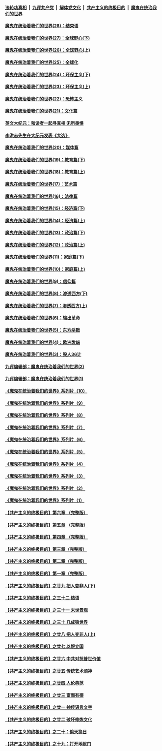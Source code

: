 ####  [法轮功真相](../../../../basic/blob/master/README.md?t=03310231) &nbsp;|&nbsp; [九评共产党](../../../../9ping.md/blob/master/README.md?t=03310231) &nbsp;|&nbsp; [解体党文化](../../../../jtdwh.md/blob/master/README.md?t=03310231)  &nbsp;|&nbsp; [共产主义的终极目的](../../../../gczydzjmd.md/blob/master/README.md?t=03310231) &nbsp;|&nbsp; [魔鬼在统治我们的世界](../../../../mgztzwmdsj.md/blob/master/README.md?t=03310231) 

#### [魔鬼在统治着我们的世界(28)：结束语](../pages/nsc422/n10936246.md?t=03310231) 

#### [魔鬼在统治着我们的世界(27)：全球野心(下)](../pages/nsc422/n10928319.md?t=03310231) 

#### [魔鬼在统治着我们的世界(26)：全球野心(上)](../pages/nsc422/n10900318.md?t=03310231) 

#### [魔鬼在统治着我们的世界(25)：全球化](../pages/nsc422/n10788205.md?t=03310231) 

#### [魔鬼在统治着我们的世界(24)：环保主义(下)](../pages/nsc422/n10695307.md?t=03310231) 

#### [魔鬼在统治着我们的世界(23)：环保主义(上)](../pages/nsc422/n10688613.md?t=03310231) 

#### [魔鬼在统治着我们的世界(22)：恐怖主义](../pages/nsc422/n10614727.md?t=03310231) 

#### [魔鬼在统治着我们的世界(21)：文化篇](../pages/nsc422/n10597706.md?t=03310231) 

#### [英文大纪元：和读者一起寻真相 无所畏惧](../pages/nsc422/n12542027.md?t=03310231) 

#### [李洪志先生在大纪元发表《大选》](../pages/nsc422/n12534746.md?t=03310231) 

#### [魔鬼在统治着我们的世界(20)：媒体篇](../pages/nsc422/n10586579.md?t=03310231) 

#### [魔鬼在统治着我们的世界(19)：教育篇(下)](../pages/nsc422/n10564808.md?t=03310231) 

#### [魔鬼在统治着我们的世界(18)：教育篇(上)](../pages/nsc422/n10526970.md?t=03310231) 

#### [魔鬼在统治着我们的世界(17)：艺术篇](../pages/nsc422/n10499093.md?t=03310231) 

#### [魔鬼在统治着我们的世界(16)：法律篇](../pages/nsc422/n10485969.md?t=03310231) 

#### [魔鬼在统治着我们的世界(15)：经济篇(下)](../pages/nsc422/n10469975.md?t=03310231) 

#### [魔鬼在统治着我们的世界(14)：经济篇(上)](../pages/nsc422/n10457370.md?t=03310231) 

#### [魔鬼在统治着我们的世界(13)：政治篇(下)](../pages/nsc422/n10448270.md?t=03310231) 

#### [魔鬼在统治着我们的世界(12)：政治篇(上)](../pages/nsc422/n10444576.md?t=03310231) 

#### [魔鬼在统治着我们的世界(11)：家庭篇(下)](../pages/nsc422/n10440961.md?t=03310231) 

#### [魔鬼在统治着我们的世界(10)：家庭篇(上)](../pages/nsc422/n10435448.md?t=03310231) 

#### [魔鬼在统治着我们的世界(9)：信仰篇](../pages/nsc422/n10432159.md?t=03310231) 

#### [魔鬼在统治着我们的世界(8)：渗透西方(下)](../pages/nsc422/n10429603.md?t=03310231) 

#### [魔鬼在统治着我们的世界(7)：渗透西方(上)](../pages/nsc422/n10426013.md?t=03310231) 

#### [魔鬼在统治着我们的世界(6)：输出革命](../pages/nsc422/n10421536.md?t=03310231) 

#### [魔鬼在统治着我们的世界(5)：东方杀戮](../pages/nsc422/n10417707.md?t=03310231) 

#### [魔鬼在统治着我们的世界(4)：欧洲发端](../pages/nsc422/n10414890.md?t=03310231) 

#### [魔鬼在统治着我们的世界(3)：毁人36计](../pages/nsc422/n10411583.md?t=03310231) 

#### [九评编辑部：魔鬼在统治着我们的世界(2)](../pages/nsc422/n10410036.md?t=03310231) 

#### [九评编辑部：魔鬼在统治着我们的世界(1)](../pages/nsc422/n10406825.md?t=03310231) 

#### [《魔鬼在统治着我们的世界》系列片（10）](../pages/nsc422/n12292670.md?t=03310231) 

#### [《魔鬼在统治着我们的世界》系列片（9）](../pages/nsc422/n12290859.md?t=03310231) 

#### [《魔鬼在统治着我们的世界》系列片（8）](../pages/nsc422/n12287445.md?t=03310231) 

#### [《魔鬼在统治着我们的世界》系列片（7）](../pages/nsc422/n12283425.md?t=03310231) 

#### [《魔鬼在统治着我们的世界》系列片（6）](../pages/nsc422/n12282314.md?t=03310231) 

#### [《魔鬼在统治着我们的世界》系列片（5）](../pages/nsc422/n12281419.md?t=03310231) 

#### [《魔鬼在统治着我们的世界》系列片（4）](../pages/nsc422/n12274024.md?t=03310231) 

#### [《魔鬼在统治着我们的世界》系列片（3）](../pages/nsc422/n12271322.md?t=03310231) 

#### [《魔鬼在统治着我们的世界》系列片（2）](../pages/nsc422/n12269049.md?t=03310231) 

#### [《魔鬼在统治着我们的世界》系列片（1）](../pages/nsc422/n12267575.md?t=03310231) 

#### [【共产主义的终极目的】第六章 （完整版）](../pages/nsc422/n11428913.md?t=03310231) 

#### [【共产主义的终极目的】第五章 （完整版）](../pages/nsc422/n11428912.md?t=03310231) 

#### [【共产主义的终极目的】第四章 （完整版）](../pages/nsc422/n11428907.md?t=03310231) 

#### [【共产主义的终极目的】第三章（完整版）](../pages/nsc422/n11428848.md?t=03310231) 

#### [【共产主义的终极目的】第二章（完整版）](../pages/nsc422/n11428831.md?t=03310231) 

#### [【共产主义的终极目的】第一章（完整版）](../pages/nsc422/n11417651.md?t=03310231) 

#### [【共产主义的终极目的】之廿九 把人变非人(下)](../pages/nsc422/n11344140.md?t=03310231) 

#### [【共产主义的终极目的】之三十二 结语](../pages/nsc422/n11360535.md?t=03310231) 

#### [【共产主义的终极目的】之三十一 末世景观](../pages/nsc422/n11351129.md?t=03310231) 

#### [【共产主义的终极目的】之三十 几成狼世界](../pages/nsc422/n11348280.md?t=03310231) 

#### [【共产主义的终极目的】之廿八 把人变非人(上)](../pages/nsc422/n11340492.md?t=03310231) 

#### [【共产主义的终极目的】之廿七 以恨立国](../pages/nsc422/n11336944.md?t=03310231) 

#### [【共产主义的终极目的】之廿六 中共对抗普世价值](../pages/nsc422/n11324785.md?t=03310231) 

#### [【共产主义的终极目的】之廿五 传统艺术颂神](../pages/nsc422/n11296396.md?t=03310231) 

#### [【共产主义的终极目的】之廿四 人伦典范](../pages/nsc422/n11296397.md?t=03310231) 

#### [【共产主义的终极目的】之廿三 富而有德](../pages/nsc422/n11283598.md?t=03310231) 

#### [【共产主义的终极目的】之廿一 神传语言文字](../pages/nsc422/n11263265.md?t=03310231) 

#### [【共产主义的终极目的】之廿二 破坏修炼文化](../pages/nsc422/n11245728.md?t=03310231) 

#### [【共产主义的终极目的】之二十：偷天换日](../pages/nsc422/n11238846.md?t=03310231) 

#### [【共产主义的终极目的】之十九：打开地狱门](../pages/nsc422/n11206376.md?t=03310231) 

